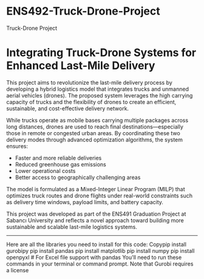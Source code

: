 # ENS492-Truck-Drone-Project
Truck-Drone Project

#  Integrating Truck-Drone Systems for Enhanced Last-Mile Delivery

This project aims to revolutionize the last-mile delivery process by developing a hybrid logistics model that integrates trucks and unmanned aerial vehicles (drones). The proposed system leverages the high carrying capacity of trucks and the flexibility of drones to create an efficient, sustainable, and cost-effective delivery network.

While trucks operate as mobile bases carrying multiple packages across long distances, drones are used to reach final destinations—especially those in remote or congested urban areas. By coordinating these two delivery modes through advanced optimization algorithms, the system ensures:

- Faster and more reliable deliveries  
- Reduced greenhouse gas emissions  
- Lower operational costs  
- Better access to geographically challenging areas

The model is formulated as a Mixed-Integer Linear Program (MILP) that optimizes truck routes and drone flights under real-world constraints such as delivery time windows, payload limits, and battery capacity.

This project was developed as part of the ENS491 Graduation Project at Sabancı University and reflects a novel approach toward building more sustainable and scalable last-mile logistics systems.

---


Here are all the libraries you need to install for this code:
Copypip install gurobipy
pip install pandas
pip install matplotlib
pip install numpy
pip install openpyxl  # For Excel file support with pandas
You'll need to run these commands in your terminal or command prompt. Note that Gurobi requires a license
